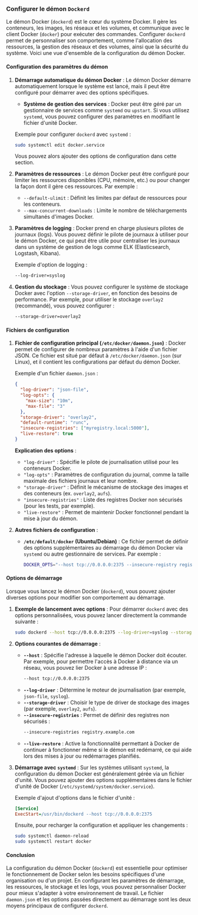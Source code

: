 ### **Configurer le démon `Dockerd`**

Le démon Docker (`dockerd`) est le cœur du système Docker. Il gère les conteneurs, les images, les réseaux et les volumes, et communique avec le client Docker (`docker`) pour exécuter des commandes. Configurer `dockerd` permet de personnaliser son comportement, comme l'allocation des ressources, la gestion des réseaux et des volumes, ainsi que la sécurité du système. Voici une vue d'ensemble de la configuration du démon Docker.

#### **Configuration des paramètres du démon**

1. **Démarrage automatique du démon Docker** :
   Le démon Docker démarre automatiquement lorsque le système est lancé, mais il peut être configuré pour démarrer avec des options spécifiques.
   
   - **Système de gestion des services** : Docker peut être géré par un gestionnaire de services comme `systemd` ou `upstart`. Si vous utilisez `systemd`, vous pouvez configurer des paramètres en modifiant le fichier d'unité Docker.

   Exemple pour configurer `dockerd` avec `systemd` :
   ```bash
   sudo systemctl edit docker.service
   ```
   Vous pouvez alors ajouter des options de configuration dans cette section.

2. **Paramètres de ressources** :
   Le démon Docker peut être configuré pour limiter les ressources disponibles (CPU, mémoire, etc.) ou pour changer la façon dont il gère ces ressources. Par exemple :
   - `--default-ulimit` : Définit les limites par défaut de ressources pour les conteneurs.
   - `--max-concurrent-downloads` : Limite le nombre de téléchargements simultanés d'images Docker.

3. **Paramètres de logging** :
   Docker prend en charge plusieurs pilotes de journaux (logs). Vous pouvez définir le pilote de journaux à utiliser pour le démon Docker, ce qui peut être utile pour centraliser les journaux dans un système de gestion de logs comme ELK (Elasticsearch, Logstash, Kibana).

   Exemple d'option de logging :
   ```bash
   --log-driver=syslog
   ```

4. **Gestion du stockage** :
   Vous pouvez configurer le système de stockage Docker avec l'option `--storage-driver`, en fonction des besoins de performance. Par exemple, pour utiliser le stockage `overlay2` (recommandé), vous pouvez configurer :
   ```bash
   --storage-driver=overlay2
   ```

#### **Fichiers de configuration**

1. **Fichier de configuration principal (`/etc/docker/daemon.json`)** :
   Docker permet de configurer de nombreux paramètres à l'aide d'un fichier JSON. Ce fichier est situé par défaut à `/etc/docker/daemon.json` (sur Linux), et il contient les configurations par défaut du démon Docker.

   Exemple d'un fichier `daemon.json` :
   ```json
   {
     "log-driver": "json-file",
     "log-opts": {
       "max-size": "10m",
       "max-file": "3"
     },
     "storage-driver": "overlay2",
     "default-runtime": "runc",
     "insecure-registries": ["myregistry.local:5000"],
     "live-restore": true
   }
   ```

   **Explication des options** :
   - `"log-driver"` : Spécifie le pilote de journalisation utilisé pour les conteneurs Docker.
   - `"log-opts"` : Paramètres de configuration du journal, comme la taille maximale des fichiers journaux et leur nombre.
   - `"storage-driver"` : Définit le mécanisme de stockage des images et des conteneurs (ex. `overlay2`, `aufs`).
   - `"insecure-registries"` : Liste des registres Docker non sécurisés (pour les tests, par exemple).
   - `"live-restore"` : Permet de maintenir Docker fonctionnel pendant la mise à jour du démon.

2. **Autres fichiers de configuration** :
   - **`/etc/default/docker` (Ubuntu/Debian)** : Ce fichier permet de définir des options supplémentaires au démarrage du démon Docker via `systemd` ou autre gestionnaire de services. Par exemple :
     ```bash
     DOCKER_OPTS="--host tcp://0.0.0.0:2375 --insecure-registry registry.example.com"
     ```

#### **Options de démarrage**

Lorsque vous lancez le démon Docker (`dockerd`), vous pouvez ajouter diverses options pour modifier son comportement au démarrage.

1. **Exemple de lancement avec options** :
   Pour démarrer `dockerd` avec des options personnalisées, vous pouvez lancer directement la commande suivante :
   ```bash
   sudo dockerd --host tcp://0.0.0.0:2375 --log-driver=syslog --storage-driver=overlay2
   ```

2. **Options courantes de démarrage** :
   - **`--host`** : Spécifie l'adresse à laquelle le démon Docker doit écouter. Par exemple, pour permettre l'accès à Docker à distance via un réseau, vous pouvez lier Docker à une adresse IP :
     ```bash
     --host tcp://0.0.0.0:2375
     ```
   - **`--log-driver`** : Détermine le moteur de journalisation (par exemple, `json-file`, `syslog`).
   - **`--storage-driver`** : Choisir le type de driver de stockage des images (par exemple, `overlay2`, `aufs`).
   - **`--insecure-registries`** : Permet de définir des registres non sécurisés :
     ```bash
     --insecure-registries registry.example.com
     ```
   - **`--live-restore`** : Active la fonctionnalité permettant à Docker de continuer à fonctionner même si le démon est redémarré, ce qui aide lors des mises à jour ou redémarrages planifiés.

3. **Démarrage avec `systemd`** :
   Sur les systèmes utilisant `systemd`, la configuration du démon Docker est généralement gérée via un fichier d'unité. Vous pouvez ajouter des options supplémentaires dans le fichier d'unité de Docker (`/etc/systemd/system/docker.service`).

   Exemple d'ajout d'options dans le fichier d'unité :
   ```ini
   [Service]
   ExecStart=/usr/bin/dockerd --host tcp://0.0.0.0:2375
   ```

   Ensuite, pour recharger la configuration et appliquer les changements :
   ```bash
   sudo systemctl daemon-reload
   sudo systemctl restart docker
   ```

#### **Conclusion**
La configuration du démon Docker (`dockerd`) est essentielle pour optimiser le fonctionnement de Docker selon les besoins spécifiques d'une organisation ou d'un projet. En configurant les paramètres de démarrage, les ressources, le stockage et les logs, vous pouvez personnaliser Docker pour mieux s'adapter à votre environnement de travail. Le fichier `daemon.json` et les options passées directement au démarrage sont les deux moyens principaux de configurer `dockerd`.